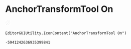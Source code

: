 # AnchorTransformTool On
![](/img/AnchorTransformTool%20On.png)

``` CSharp
EditorGUIUtility.IconContent("AnchorTransformTool On")
```
```
-5941242636935399841
```
